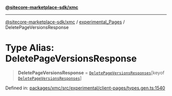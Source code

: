 [**@sitecore-marketplace-sdk/xmc**](../../../../README.md)

***

[@sitecore-marketplace-sdk/xmc](../../../../README.md) / [experimental\_Pages](../README.md) / DeletePageVersionsResponse

# Type Alias: DeletePageVersionsResponse

> **DeletePageVersionsResponse** = [`DeletePageVersionsResponses`](DeletePageVersionsResponses.md)\[keyof [`DeletePageVersionsResponses`](DeletePageVersionsResponses.md)\]

Defined in: [packages/xmc/src/experimental/client-pages/types.gen.ts:1540](https://github.com/Sitecore/marketplace-sdk/blob/main/packages/xmc/src/experimental/client-pages/types.gen.ts#L1540)
